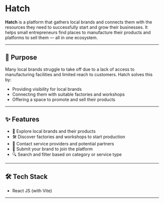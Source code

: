 # Hatch

**Hatch** is a platform that gathers local brands and connects them with the resources they need to successfully start and grow their businesses. It helps small entrepreneurs find places to manufacture their products and platforms to sell them — all in one ecosystem.

---

## 🚀 Purpose

Many local brands struggle to take off due to a lack of access to manufacturing facilities and limited reach to customers. Hatch solves this by:

- Providing visibility for local brands
- Connecting them with suitable factories and workshops
- Offering a space to promote and sell their products

---

## ✨ Features

- 🏪 Explore local brands and their products
- 🛠️ Discover factories and workshops to start production
- 📩 Contact service providers and potential partners
- 📝 Submit your brand to join the platform
- 🔍 Search and filter based on category or service type

---

## 🛠️ Tech Stack

- React JS (with Vite)

---
